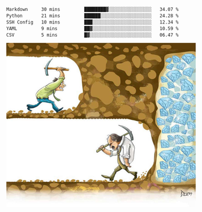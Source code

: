 <!--START_SECTION:waka-->

```txt
Markdown     30 mins         ████████▓░░░░░░░░░░░░░░░░   34.07 %
Python       21 mins         ██████░░░░░░░░░░░░░░░░░░░   24.28 %
SSH Config   10 mins         ███░░░░░░░░░░░░░░░░░░░░░░   12.34 %
YAML         9 mins          ██▓░░░░░░░░░░░░░░░░░░░░░░   10.59 %
CSV          5 mins          █▓░░░░░░░░░░░░░░░░░░░░░░░   06.47 %
```

<!--END_SECTION:waka-->
![](diamant.jpg)
